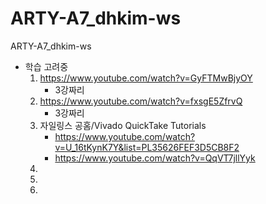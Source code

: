 # ARTY-A7_dhkim-ws
ARTY-A7_dhkim-ws
 - 학습 고려중
   1. https://www.youtube.com/watch?v=GyFTMwBjyOY
      - 3강짜리
   2. https://www.youtube.com/watch?v=fxsgE5ZfrvQ
      - 3강짜리
   3. 자일링스 공홈/Vivado QuickTake Tutorials
      - https://www.youtube.com/watch?v=U_16tKynK7Y&list=PL35626FEF3D5CB8F2
      - https://www.youtube.com/watch?v=QqVT7jllYyk
   4. 
   5. 
   6. 
